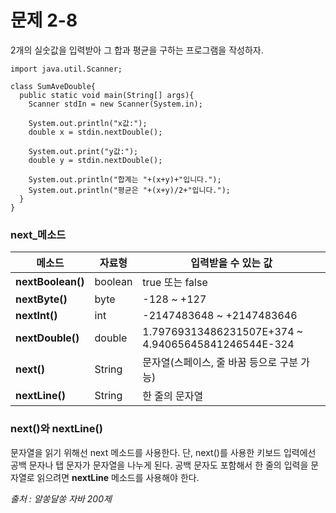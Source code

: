 # 문제 2-8
2개의 실숫값을 입력받아 그 합과 평균을 구하는 프로그램을 작성하자.
```
import java.util.Scanner;

class SumAveDouble{
  public static void main(String[] args){
    Scanner stdIn = new Scanner(System.in);

    System.out.println("x값:");
    double x = stdin.nextDouble();

    System.out.print("y값:");
    double y = stdin.nextDouble();

    System.out.println("합계는 "+(x+y)+"입니다.");     
    System.out.println("평균은 "+(x+y)/2+"입니다.");
  }
}
```

###  next_메소드


|메소드|자료형|입력받을 수 있는 값|
|---|---|---|
|**nextBoolean()**|boolean|true 또는 false|
|**nextByte()**|byte|-128 ~ +127|
|**nextInt()**|int|-2147483648 ~ +2147483646|
|**nextDouble()**|double|1.79769313486231507E+374 ~ 4.94065645841246544E-324|
|**next()**|String|문자열(스페이스, 줄 바꿈 등으로 구분 가능)|
|**nextLine()**|String|한 줄의 문자열|

### next()와 nextLine()
문자열을 읽기 위해선 next 메소드를 사용한다. 단, next()를 사용한 키보드 입력에선 공백 문자나 탭 문자가 문자열을 나누게 된다. 공백 문자도 포함해서 한 줄의 입력을 문자열로 읽으려면 **nextLine** 메소드를 사용해야 한다. 

*출처 : 알쏭달쏭 자바 200제*